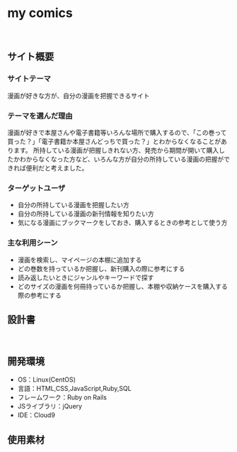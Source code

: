 # my comics
​
## サイト概要
### サイトテーマ
<!--何を『目的』とし、どのような『分類』なのかを簡潔に書く-->
漫画が好きな方が、自分の漫画を把握できるサイト
​
### テーマを選んだ理由
<!--なぜこのようなテーマにしたかを説明する-->
漫画が好きで本屋さんや電子書籍等いろんな場所で購入するので、「この巻って買った？」「電子書籍か本屋さんどっちで買った？」とわからなくなることがあります。
所持している漫画が把握しきれない方、発売から期間が開いて購入したかわからなくなった方など、いろんな方が自分の所持している漫画の把握ができれば便利だと考えました。
​
### ターゲットユーザ
<!--誰に使ってもらうかを具体的に記載する-->
- 自分の所持している漫画を把握したい方
- 自分の所持している漫画の新刊情報を知りたい方
- 気になる漫画にブックマークをしておき、購入するときの参考として使う方
​
### 主な利用シーン
<!--どのような時に使うのかの状況を記載すること-->
- 漫画を検索し、マイページの本棚に追加する
- どの巻数を持っているか把握し、新刊購入の際に参考にする
- 読み返したいときにジャンルやキーワードで探す
- どのサイズの漫画を何冊持っているか把握し、本棚や収納ケースを購入する際の参考にする
​
## 設計書
<!--テーマを設定・提出する時点では不要です-->
​
## 開発環境
- OS：Linux(CentOS)
- 言語：HTML,CSS,JavaScript,Ruby,SQL
- フレームワーク：Ruby on Rails
- JSライブラリ：jQuery
- IDE：Cloud9
​
## 使用素材
<!--
- 外部サービスの画像素材・音声素材を使用した場合は、必ずサービス名とURLを明記してください。
- アプリケーションの実装に使用したgem/bootstrapのリファレンスなどの記載は不要です。
- 使用しない場合は、使用素材の項目をREADMEから削除してください。
折りたたむ
-->